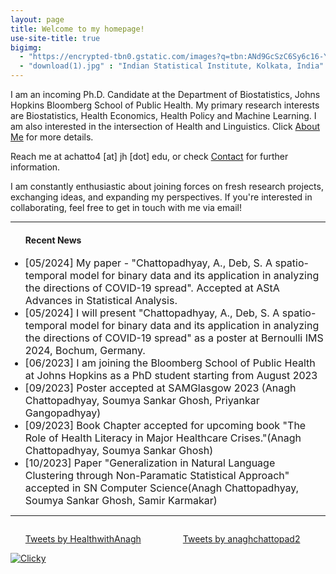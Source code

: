 ```yaml
---
layout: page
title: Welcome to my homepage!
use-site-title: true
bigimg:
  - "https://encrypted-tbn0.gstatic.com/images?q=tbn:ANd9GcSzC6Sy6c16-YaHZ5l6KQaDF7P19nmVt4t3-1umtN-adBI6wPzT6Dx6lrU6bXdpF3KmAWM&usqp=CAU" : "JHU Bloomberg School of Public Health, Baltimore MD"
  - "download(1).jpg" : "Indian Statistical Institute, Kolkata, India"
---
```




I am an incoming Ph.D. Candidate at the Department of Biostatistics, Johns Hopkins Bloomberg School of Public Health. My primary research interests are Biostatistics, Health Economics, Health Policy and Machine Learning. I am also interested in the intersection of Health and Linguistics.
Click [About Me](/about) for more details.

 Reach me at achatto4 [at] jh [dot] edu, or check [Contact](/contact) for further information.  
 
 
I am constantly enthusiastic about joining forces on fresh research projects, exchanging ideas, and expanding my perspectives. If you're interested in collaborating, feel free to get in touch with me via email!

---
<ul>
<h4> Recent News </h4>
<font size="3">
<li> [05/2024] My paper - "Chattopadhyay, A., Deb, S. A spatio-temporal model for binary data and its application in analyzing the directions of COVID-19 spread". Accepted at AStA Advances in Statistical Analysis. </li>
<li> [05/2024] I will present "Chattopadhyay, A., Deb, S. A spatio-temporal model for binary data and its application in analyzing the directions of COVID-19 spread" as a poster at Bernoulli IMS 2024, Bochum, Germany.</li>
<li> [06/2023] I am joining the Bloomberg School of Public Health at Johns Hopkins as a PhD student starting from August 2023 </li>
<li> [09/2023] Poster accepted at SAMGlasgow 2023 (Anagh Chattopadhyay, Soumya Sankar Ghosh, Priyankar Gangopadhyay) </li>
<li> [09/2023] Book Chapter accepted for upcoming book "The Role of Health Literacy in Major Healthcare Crises."(Anagh Chattopadhyay, Soumya Sankar Ghosh) </li>
<li> [10/2023] Paper "Generalization in Natural Language Clustering through Non-Paramatic Statistical Approach" accepted in SN Computer Science(Anagh Chattopadhyay, Soumya Sankar Ghosh, Samir Karmakar) </li>
<!-- <li> [07/2019] I am going to present my <a href= "https://ww2.amstat.org/meetings/jsm/2019/onlineprogram/ActivityDetails.cfm?SessionID=218583" > work </a> (contributed paper) at JSM 2019, Denver, Colorado. </li> -->
</font>
</ul>


---
<div style="float: left; width: 50%;">
<ul>
<a class="twitter-timeline" data-width="400" data-height="400" href="https://twitter.com/HealthwithAnagh?ref_src=twsrc%5Etfw">Tweets by HealthwithAnagh</a> <script async src="https://platform.twitter.com/widgets.js" charset="utf-8"></script>
</ul>
</div>
<div style="float: left; width: 50%;">
<ul>
<a class="twitter-timeline" data-width="400" data-height="400" href="https://twitter.com/anaghchattopad2?ref_src=twsrc%5Etfw">Tweets by anaghchattopad2</a> <script async src="https://platform.twitter.com/widgets.js" charset="utf-8"></script>
</ul>
</div>

<a title="Google Analytics Alternative" href="https://clicky.com/101414794"><img alt="Clicky" src="//static.getclicky.com/media/links/badge.gif" border="0" /></a>
<script async data-id="101414794" src="//static.getclicky.com/js"></script>


